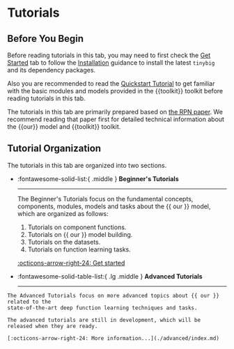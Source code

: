 # Tutorials

## Before You Begin

Before reading tutorials in this tab, you may need to first check the [Get Started](../guides/index.md) tab to follow the 
[Installation](../guides/installation.md) guidance to install the latest `tinybig` and its dependency packages. 

Also you are recommended to read the [Quickstart Tutorial](../guides/quick_start.md) to get familiar 
with the basic modules and models provided in the {{toolkit}} toolkit before reading tutorials in this tab.

The tutorials in this tab are primarily prepared based on 
[the RPN paper](https://github.com/jwzhanggy/tinyBIG/blob/main/docs/assets/files/rpn_paper.pdf). 
We recommend reading that paper first for detailed technical information about the {{our}} model and {{toolkit}} toolkit. 


## Tutorial Organization

The tutorials in this tab are organized into two sections.

<div class="grid cards" markdown>

-   :fontawesome-solid-list:{ .middle } __Beginner's Tutorials__

    ---

    The Beginner's Tutorials focus on the fundamental concepts, components, modules, models 
    and tasks about the {{ our }} model, which are organized as follows:
    <ol>
        <li>Tutorials on component functions.</li>
        <li>Tutorials on {{ our }} model building.</li>
        <li>Tutorials on the datasets.</li>
        <li>Tutorials on function learning tasks.</li>
    </ol>

    [:octicons-arrow-right-24: Get started](./beginner/index.md)

  -   :fontawesome-solid-table-list:{ .lg .middle } __Advanced Tutorials__

      ---

    The Advanced Tutorials focus on more advanced topics about {{ our }} related to the 
    state-of-the-art deep function learning techniques and tasks.

    The advanced tutorials are still in development, which will be released when they are ready.

    [:octicons-arrow-right-24: More information...](./advanced/index.md)

</div>
